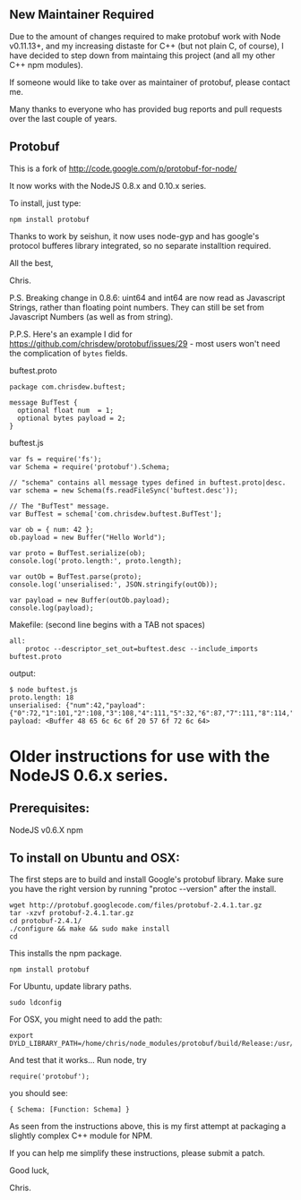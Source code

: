 New Maintainer Required
-----------------------

Due to the amount of changes required to make protobuf work with Node v0.11.13+, and my increasing distaste for C++ (but not plain C, of course), I have decided to step down from maintaing this project (and all my other C++ npm modules).

If someone would like to take over as maintainer of protobuf, please contact me.

Many thanks to everyone who has provided bug reports and pull requests over the last couple of years.


Protobuf
--------

This is a fork of http://code.google.com/p/protobuf-for-node/

It now works with the NodeJS 0.8.x and 0.10.x series.

To install, just type:

    npm install protobuf

Thanks to work by seishun, it now uses node-gyp and has google's protocol bufferes library integrated, so no separate installtion required.

All the best,

Chris.

P.S. Breaking change in 0.8.6:
uint64 and int64 are now read as Javascript Strings, rather than floating point numbers.  They can still be set from Javascript Numbers (as well as from string).

P.P.S. Here's an example I did for https://github.com/chrisdew/protobuf/issues/29 - most users won't need the complication of `bytes` fields.

buftest.proto

    package com.chrisdew.buftest;

    message BufTest {
      optional float num  = 1;
      optional bytes payload = 2;
    }

buftest.js

    var fs = require('fs');
    var Schema = require('protobuf').Schema;

    // "schema" contains all message types defined in buftest.proto|desc.
    var schema = new Schema(fs.readFileSync('buftest.desc'));

    // The "BufTest" message.
    var BufTest = schema['com.chrisdew.buftest.BufTest'];

    var ob = { num: 42 };
    ob.payload = new Buffer("Hello World");

    var proto = BufTest.serialize(ob);
    console.log('proto.length:', proto.length);

    var outOb = BufTest.parse(proto);
    console.log('unserialised:', JSON.stringify(outOb));

    var payload = new Buffer(outOb.payload);
    console.log(payload);

Makefile: (second line begins with a TAB not spaces)

    all:
        protoc --descriptor_set_out=buftest.desc --include_imports buftest.proto


output:

    $ node buftest.js 
    proto.length: 18
    unserialised: {"num":42,"payload":{"0":72,"1":101,"2":108,"3":108,"4":111,"5":32,"6":87,"7":111,"8":114,"9":108,"10":100,"length":11}}
    payload: <Buffer 48 65 6c 6c 6f 20 57 6f 72 6c 64>









Older instructions for use with the NodeJS 0.6.x series.
========================================================

Prerequisites:
--------------

NodeJS v0.6.X
npm


To install on Ubuntu and OSX:
-------------------------------

The first steps are to build and install Google's protobuf library. Make sure you have the right version by running "protoc --version" after the install.

    wget http://protobuf.googlecode.com/files/protobuf-2.4.1.tar.gz
    tar -xzvf protobuf-2.4.1.tar.gz
    cd protobuf-2.4.1/
    ./configure && make && sudo make install
    cd

This installs the npm package.

    npm install protobuf

For Ubuntu, update library paths.

    sudo ldconfig

For OSX, you might need to add the path:

    export DYLD_LIBRARY_PATH=/home/chris/node_modules/protobuf/build/Release:/usr/local/lib:$DYLD_LIBRARY_PATH

And test that it works...  Run node, try 

    require('protobuf');

you should see: 

    { Schema: [Function: Schema] }


As seen from the instructions above, this is my first attempt at packaging a slightly complex C++ module for NPM.

If you can help me simplify these instructions, please submit a patch.


Good luck,

Chris.

